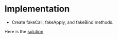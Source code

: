 # Implementation

- Create fakeCall, fakeApply, and fakeBind methods.

Here is the [solution](1.call_apply_bind.js)
